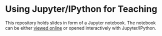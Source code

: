 Using Jupyter/IPython for Teaching
==================================

This repository holds slides in form of a Jupyter notebook.
The notebook can be either [viewed online](http://nbviewer.jupyter.org/github/mgeier/jupyter-presentation/blob/master/jupyter-presentation.ipynb)
or opened interactively with Jupyter/IPython.
